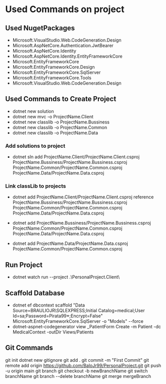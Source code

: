 # Used Commands on project

## Used NugetPackages

- Microsoft.VisualStudio.Web.CodeGeneration.Design
- Microsoft.AspNetCore.Authentication.JwtBearer
- Microsoft.AspNetCore.Identity
- Microsoft.AspNetCore.Identity.EntityFrameworkCore
- Microsoft.EntityFrameworkCore
- Microsoft.EntityFrameworkCore.Design
- Microsoft.EntityFrameworkCore.SqlServer
- Microsoft.EntityFrameworkCore.Tools
- Microsoft.VisualStudio.Web.CodeGeneration.Design

## Used Commands to Create Project

- dotnet new solution
- dotnet new mvc -o ProjectName.Client
- dotnet new classlib -o ProjectName.Bussiness
- dotnet new classlib -o ProjectName.Common
- dotnet new classlib -o ProjectName.Data

### Add solutions to project

- dotnet sln add ProjectName.Client/ProjectName.Client.csproj
                 ProjectName.Bussiness/ProjectName.Bussiness.csproj
                 ProjectName.Common/ProjectName.Common.csproj
                 ProjectName.Data/ProjectName.Data.csproj

### Link classLib to projects

- dotnet add ProjectName.Client/ProjectName.Client.csproj reference
                 ProjectName.Bussiness/ProjectName.Bussiness.csproj
                 ProjectName.Common/ProjectName.Common.csproj
                 ProjectName.Data/ProjectName.Data.csproj

- dotnet add ProjectName.Bussiness/ProjectName.Bussiness.csproj
                 ProjectName.Common/ProjectName.Common.csproj
                 ProjectName.Data/ProjectName.Data.csproj

- dotnet add ProjectName.Data/ProjectName.Data.csproj
                 ProjectName.Common/ProjectName.Common.csproj

## Run Project

- dotnet watch run --project .\PersonalProject.Client\  

## Scaffold Database

- dotnet ef dbcontext scaffold "Data Source=BRAULIOJR\\SQLEXPRESS;Initial Catalog=medical;User Id=sa;Password=Pirata99*;Encrypt=False" Microsoft.EntityFrameworkCore.SqlServer -o "Models" --force
- dotnet-aspnet-codegenerator view _PatientForm Create -m Patient -dc MedicalContext -outDir Views/Patients

## Git Commands

git init
dotnet new gitignore
git add .
git commit -m "First Commit"
git remote add origin <https://github.com/BaloJr99/PersonalProject.git>
git push -u origin main
git branch
git checkout -b newBranchName
git switch branchName
git branch --delete  branchName
git merge mergeBranch
